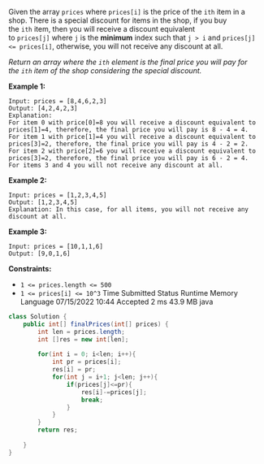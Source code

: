 Given the array `prices` where `prices[i]` is the price of the `ith` item in a shop. There is a special discount for items in the shop, if you buy the `ith` item, then you will receive a discount equivalent to `prices[j]` where `j` is the **minimum** index such that `j > i` and `prices[j] <= prices[i]`, otherwise, you will not receive any discount at all.

*Return an array where the `ith` element is the final price you will pay for the `ith` item of the shop considering the special discount.*

**Example 1:**

```
Input: prices = [8,4,6,2,3]
Output: [4,2,4,2,3]
Explanation:
For item 0 with price[0]=8 you will receive a discount equivalent to prices[1]=4, therefore, the final price you will pay is 8 - 4 = 4.
For item 1 with price[1]=4 you will receive a discount equivalent to prices[3]=2, therefore, the final price you will pay is 4 - 2 = 2.
For item 2 with price[2]=6 you will receive a discount equivalent to prices[3]=2, therefore, the final price you will pay is 6 - 2 = 4.
For items 3 and 4 you will not receive any discount at all.

```

**Example 2:**

```
Input: prices = [1,2,3,4,5]
Output: [1,2,3,4,5]
Explanation: In this case, for all items, you will not receive any discount at all.

```

**Example 3:**

```
Input: prices = [10,1,1,6]
Output: [9,0,1,6]

```

**Constraints:**

- `1 <= prices.length <= 500`
- `1 <= prices[i] <= 10^3`
Time Submitted      Status     Runtime         Memory    Language
07/15/2022 10:44	 Accepted	    2 ms	         43.9 MB	   java

```java
class Solution {
    public int[] finalPrices(int[] prices) {
        int len = prices.length;
        int []res = new int[len];
        
        for(int i = 0; i<len; i++){
            int pr = prices[i];
            res[i] = pr;
            for(int j = i+1; j<len; j++){
                if(prices[j]<=pr){
                    res[i]-=prices[j];
                    break;
                }
            }
        }
        return res;
        
    }
}
```

